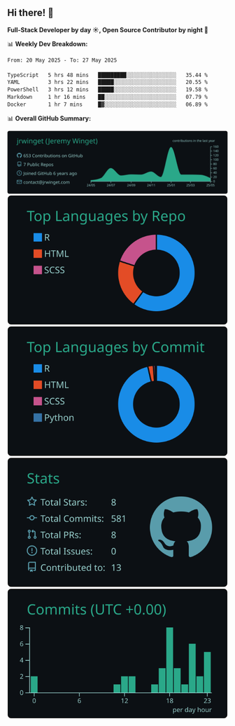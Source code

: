 ## Hi there! 👋

**Full-Stack Developer by day ☀️, Open Source Contributor by night 🌙**

📊 **Weekly Dev Breakdown:**
<!--START_SECTION:waka-->

```txt
From: 20 May 2025 - To: 27 May 2025

TypeScript   5 hrs 48 mins   █████████░░░░░░░░░░░░░░░░   35.44 %
YAML         3 hrs 22 mins   █████░░░░░░░░░░░░░░░░░░░░   20.55 %
PowerShell   3 hrs 12 mins   █████░░░░░░░░░░░░░░░░░░░░   19.58 %
Markdown     1 hr 16 mins    ██░░░░░░░░░░░░░░░░░░░░░░░   07.79 %
Docker       1 hr 7 mins     █▓░░░░░░░░░░░░░░░░░░░░░░░   06.89 %
```

<!--END_SECTION:waka-->

📊 **Overall GitHub Summary:**

[![](https://raw.githubusercontent.com/jrwinget/jrwinget/main/profile-summary-card-output/gotham/0-profile-details.svg)](https://github.com/vn7n24fzkq/github-profile-summary-cards)
[![](https://raw.githubusercontent.com/jrwinget/jrwinget/main/profile-summary-card-output/gotham/1-repos-per-language.svg)](https://github.com/vn7n24fzkq/github-profile-summary-cards) [![](https://raw.githubusercontent.com/jrwinget/jrwinget/main/profile-summary-card-output/gotham/2-most-commit-language.svg)](https://github.com/vn7n24fzkq/github-profile-summary-cards)
[![](https://raw.githubusercontent.com/jrwinget/jrwinget/main/profile-summary-card-output/gotham/3-stats.svg)](https://github.com/vn7n24fzkq/github-profile-summary-cards) [![](https://raw.githubusercontent.com/jrwinget/jrwinget/main/profile-summary-card-output/gotham/4-productive-time.svg)](https://github.com/vn7n24fzkq/github-profile-summary-cards)
